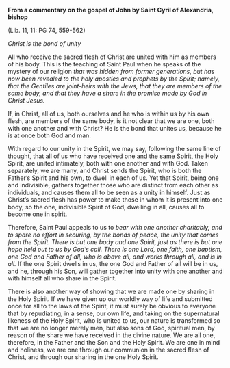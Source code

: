 

**From a commentary on the gospel of John by Saint Cyril of Alexandria, bishop**

(Lib. 11, 11: PG 74, 559-562)

_Christ is the bond of unity_

All who receive the sacred flesh of Christ are united with him as members of his body. This is the teaching of Saint Paul when he speaks of the mystery of our religion _that was hidden from former generations, but has now been revealed to the holy apostles and prophets by the Spirit; namely, that the Gentiles are joint-heirs with the Jews, that they are members of the same body, and that they have a share in the promise made by God in Christ Jesus._

If, in Christ, all of us, both ourselves and he who is within us by his own flesh, are members of the same body, is it not clear that we are one, both with one another and with Christ? He is the bond that unites us, because he is at once both God and man.

With regard to our unity in the Spirit, we may say, following the same line of thought, that all of us who have received one and the same Spirit, the Holy Spirit, are united intimately, both with one another and with God. Taken separately, we are many, and Christ sends the Spirit, who is both the Father’s Spirit and his own, to dwell in each of us. Yet that Spirit, being one and indivisible, gathers together those who are distinct from each other as individuals, and causes them all to be seen as a unity in himself. Just as Christ’s sacred flesh has power to make those in whom it is present into one body, so the one, indivisible Spirit of God, dwelling in all, causes all to become one in spirit.

Therefore, Saint Paul appeals to us to _bear with one another charitably, and to spare no effort in securing, by the bonds of peace, the unity that comes from the Spirit. There is but one body and one Spirit, just as there is but one hope held out to us by God’s call. There is one Lord, one faith, one baptism, one God and Father of all, who is above all, and works through all, and is in all._ If the one Spirit dwells in us, the one God and Father of all will be in us, and he, through his Son, will gather together into unity with one another and with himself all who share in the Spirit.

There is also another way of showing that we are made one by sharing in the Holy Spirit. If we have given up our worldly way of life and submitted once for all to the laws of the Spirit, it must surely be obvious to everyone that by repudiating, in a sense, our own life, and taking on the supernatural likeness of the Holy Spirit, who is united to us, our nature is transformed so that we are no longer merely men, but also sons of God, spiritual men, by reason of the share we have received in the divine nature. We are all one, therefore, in the Father and the Son and the Holy Spirit. We are one in mind and holiness, we are one through our communion in the sacred flesh of Christ, and through our sharing in the one Holy Spirit.

